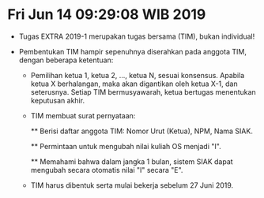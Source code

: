 ---
---

Fri Jun 14 09:29:08 WIB 2019
============================

* Tugas EXTRA 2019-1 merupakan tugas bersama (TIM), bukan individual!


* Pembentukan TIM hampir sepenuhnya diserahkan pada anggota TIM, dengan beberapa ketentuan:

  * Pemilihan ketua 1, ketua 2, ..., ketua N, sesuai konsensus. 
    Apabila ketua X berhalangan, maka akan digantikan oleh ketua X-1, dan seterusnya. 
    Setiap TIM bermusyawarah, ketua bertugas menentukan keputusan akhir.

  * TIM membuat surat pernyataan:

    ** Berisi daftar anggota TIM: Nomor Urut (Ketua), NPM, Nama SIAK.
  
    ** Permintaan untuk mengubah nilai kuliah OS menjadi "I".

    ** Memahami bahwa dalam jangka 1 bulan, sistem SIAK dapat mengubah secara otomatis nilai "I" secara "E".

  * TIM harus dibentuk serta mulai bekerja sebelum 27 Juni 2019.




